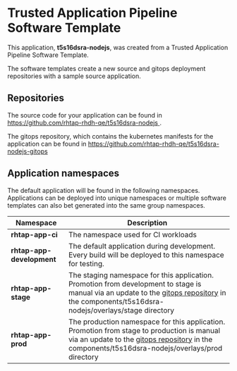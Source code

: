 # Trusted Application Pipeline Software Template

This application, **t5s16dsra-nodejs**, was created from a Trusted Application Pipeline Software Template.

The software templates create a new source and gitops deployment repositories with a sample source application. 

## Repositories

The source code for your application can be found in [https://github.com/rhtap-rhdh-qe/t5s16dsra-nodejs ](https://github.com/rhtap-rhdh-qe/t5s16dsra-nodejs ).
 
The gitops repository, which contains the kubernetes manifests for the application can be found in 
[https://github.com/rhtap-rhdh-qe/t5s16dsra-nodejs-gitops ](https://github.com/rhtap-rhdh-qe/t5s16dsra-nodejs-gitops ) 

## Application namespaces 

The default application will be found in the following namespaces. Applications can be deployed into unique namespaces or multiple software templates can also bet generated into the same group namespaces.  

|  Namespace   |  Description   |  
| -------- | -------- |
| **rhtap-app-ci** | The namespace used for CI workloads |
| **rhtap-app-development** | The default application during development. Every build will be deployed to this namespace for testing. |
| **rhtap-app-stage** | The staging namespace for this application. Promotion from development to stage is manual via an update to the [gitops repository](https://github.com/rhtap-rhdh-qe/t5s16dsra-nodejs-gitops ) in the components/t5s16dsra-nodejs/overlays/stage directory |
| **rhtap-app-prod** | The production namespace for this application. Promotion from stage to production is manual via an update to the [gitops repository](https://github.com/rhtap-rhdh-qe/t5s16dsra-nodejs-gitops ) in the components/t5s16dsra-nodejs/overlays/prod directory |